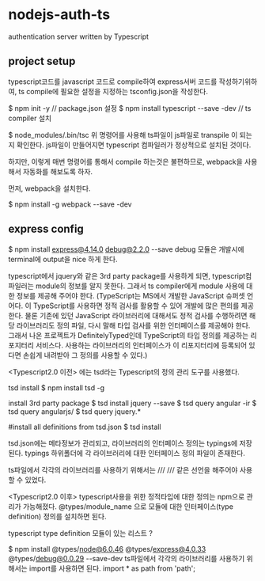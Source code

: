 # nodejs-auth-ts
authentication server written by Typescript

## project setup
typescript코드를 javascript 코드로 compile하여 express서버 코드를 작성하기위하여,
ts compile에 필요한 설정을 지정하는 tsconfig.json을 작성한다.

$ npm init -y  // package.json 설정
$ npm install typescript --save -dev // ts compiler 설치

$ node_modules/.bin/tsc 
위 명령어를 사용해 ts파일이 js파일로 transpile 이 되는지 확인한다. 
js파일이 만들어지면 typescript 컴파일러가 정상적으로 설치된 것이다. 

하지만, 이렇게 매번 명령어를 통해서 compile 하는것은 불편하므로, 
webpack을 사용해서 자동화를 해보도록 하자.

먼저, webpack을 설치한다. 

$ npm install -g webpack --save -dev

## express config
$ npm install express@4.14.0 debug@2.2.0 --save
debug 모듈은 개발시에 terminal에 output을 nice 하게 한다.

typescript에서 jquery와 같은 3rd party package를 사용하게 되면, typescript컴파일러는
module의 정보를 알지 못한다. 그래서 ts compiler에게 module 사용에 대한 정보를 제공해 주어야 한다.
(TypeScript는 MS에서 개발한 JavaScript 슈퍼셋 언어다. 이 TypeScript를 사용하면 정적 검사를 활용할 수 있어 개발에 많은 편의를 제공한다. 물론 기존에 있던 JavaScript 라이브러리에 대해서도 정적 검사를 수행하려면 해당 라이브러리도 정의 파일, 다시 말해 타입 검사를 위한 인터페이스를 제공해야 한다. 그래서 나온 프로젝트가 DefinitelyTyped인데 TypeScript의 타입 정의를 제공하는 리포지터리 서비스다. 사용하는 라이브러리의 인터페이스가 이 리포지터리에 등록되어 있다면 손쉽게 내려받아 그 정의를 사용할 수 있다.) 

<Typescript2.0 이전>
에는 tsd라는 Typescript의 정의 관리 도구를 사용했다.

tsd install 
$ npm install tsd -g

install 3rd party package
$ tsd install jquery --save
$ tsd query angular -ir
$ tsd query angularjs/
$ tsd query jquery.*

#install all definitions from tsd.json
$ tsd install

tsd.json에는 메타정보가 관리되고, 라이브러리의 인터페이스 정의는 typings에 저장된다. 
typings 하위폴더에 각 라이브러리에 대한 인터페이스 정의 파일이 존재한다. 

ts파일에서 각각의 라이브러리를 사용하기 위해서는
/// <reference path="jquery/jquery.d.ts" />
/// <reference path="../bower_components/angular/angular.d.ts" />
같은 선언을 해주어야 사용할 수 있었다.

<Typescript2.0 이후>
typescript사용을 위한 정적타입에 대한 정의는 npm으로 관리가 가능해졌다. 
@types/module_name 으로 모듈에 대한 인터페이스(type definition) 정의를 설치하면 된다. 

typescript type definition 모듈이 있는 리스트 ?

$ npm install @types/node@6.0.46 @types/express@4.0.33 @types/debug@0.0.29 --save-dev
ts파일에서 각각의 라이브러리를 사용하기 위해서는 import를 사용하면 된다.
import * as path from 'path';